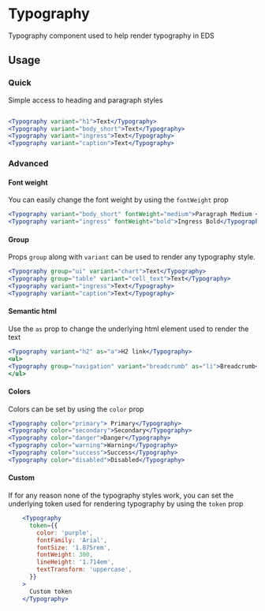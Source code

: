 # Typography

Typography component used to help render typography in EDS

## Usage

### Quick

Simple access to heading and paragraph styles
```jsx

<Typography variant="h1">Text</Typography>
<Typography variant="body_short">Text</Typography>
<Typography variant="ingress">Text</Typography>
<Typography variant="caption">Text</Typography>
```
### Advanced



#### Font weight

You can easily change the font weight by using the `fontWeight` prop
```jsx
<Typography variant="body_short" fontWeight="medium">Paragraph Medium </Typography>
<Typography variant="ingress" fontWeight="bold">Ingress Bold</Typography>
```

#### Group
Props `group` along with `variant` can be used to render any typography style.
```jsx
<Typography group="ui" variant="chart">Text</Typography>
<Typography group="table" variant="cell_text">Text</Typography>
<Typography variant="ingress">Text</Typography>
<Typography variant="caption">Text</Typography>
```

#### Semantic html

Use the `as` prop to change the underlying html element used to render the text
```jsx
<Typography variant="h2" as="a">H2 link</Typography>
<ul>
<Typography group="navigation" variant="breadcrumb" as="li">Breadcrumb</Typography>
</ul>
```

#### Colors

Colors can be set by using the `color` prop

```jsx
<Typography color="primary"> Primary</Typography>
<Typography color="secondary">Secondary</Typography>
<Typography color="danger">Danger</Typography>
<Typography color="warning">Warning</Typography>
<Typography color="success">Success</Typography>
<Typography color="disabled">Disabled</Typography>
```

#### Custom

If for any reason none of the typography styles work, you can set the underlying token used for rendering typography by using the `token` prop

```jsx
    <Typography
      token={{
        color: 'purple',
        fontFamily: 'Arial',
        fontSize: '1.875rem',
        fontWeight: 300,
        lineHeight: '1.714em',
        textTransform: 'uppercase',
      }}
    >
      Custom token
    </Typography>
```
